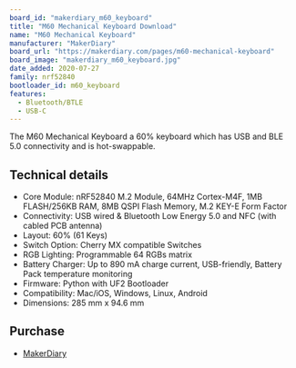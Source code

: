 ```yaml
---
board_id: "makerdiary_m60_keyboard"
title: "M60 Mechanical Keyboard Download"
name: "M60 Mechanical Keyboard"
manufacturer: "MakerDiary"
board_url: "https://makerdiary.com/pages/m60-mechanical-keyboard"
board_image: "makerdiary_m60_keyboard.jpg"
date_added: 2020-07-27
family: nrf52840
bootloader_id: m60_keyboard
features:
  - Bluetooth/BTLE
  - USB-C
---
```


The M60 Mechanical Keyboard a 60% keyboard which has USB and BLE 5.0 connectivity and is hot-swappable.

## Technical details

* Core Module: nRF52840 M.2 Module, 64MHz Cortex-M4F, 1MB FLASH/256KB RAM, 8MB QSPI Flash Memory, M.2 KEY-E Form Factor
* Connectivity: USB wired & Bluetooth Low Energy 5.0 and NFC (with cabled PCB antenna)
* Layout: 60% (61 Keys)
* Switch Option: Cherry MX compatible Switches
* RGB Lighting: Programmable 64 RGBs matrix
* Battery Charger: Up to 890 mA charge current, USB-friendly, Battery Pack temperature monitoring
* Firmware: Python with UF2 Bootloader
* Compatibility: Mac/iOS, Windows, Linux, Android
* Dimensions: 285 mm x 94.6 mm

## Purchase

* [MakerDiary](https://makerdiary.com/products/m60-mechanical-keyboard-pcba)
